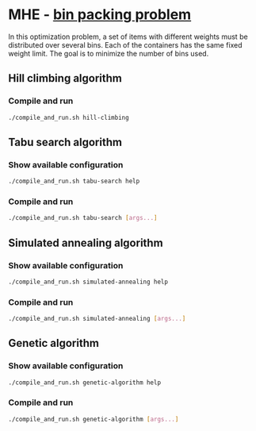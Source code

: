 # MHE - [bin packing problem](https://en.wikipedia.org/wiki/Bin_packing_problem)

In this optimization problem, a set of items with different weights must be distributed over several bins. Each of the containers has the same fixed weight limit. The goal is to minimize the number of bins used.

## Hill climbing algorithm

### Compile and run

```bash
./compile_and_run.sh hill-climbing
```

## Tabu search algorithm

### Show available configuration

```bash
./compile_and_run.sh tabu-search help
```

### Compile and run

```bash
./compile_and_run.sh tabu-search [args...]
```

## Simulated annealing algorithm

### Show available configuration

```bash
./compile_and_run.sh simulated-annealing help
```

### Compile and run

```bash
./compile_and_run.sh simulated-annealing [args...]
```

## Genetic algorithm

### Show available configuration

```bash
./compile_and_run.sh genetic-algorithm help
```

### Compile and run

```bash
./compile_and_run.sh genetic-algorithm [args...]
```
